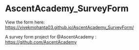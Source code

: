 # AscentAcademy_SurveyForm
View the form here: https://vivekmohanta03.github.io/AscentAcademy_SurveyForm/

A survey form project for @AscentAcademy : https://github.com/AscentAcademy
